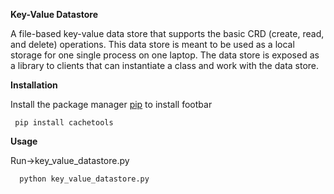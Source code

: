 **Key-Value Datastore**

   A file-based key-value data store that supports the basic CRD (create, read, and delete)
operations. This data store is meant to be used as a local storage for one single process on one
laptop. The data store is exposed as a library to clients that can instantiate a class and work
with the data store.


**Installation**
 
 Install the package manager [pip](https://pip.pypa.io/en/stable/) to install footbar
 
 
     pip install cachetools

 
 **Usage**
 
 Run->key_value_datastore.py 
 
      python key_value_datastore.py
 
 
 
